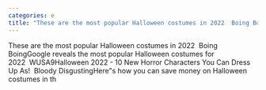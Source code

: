 ```yaml
---
categories: e
title: "These are the most popular Halloween costumes in 2022  Boing Boing"
---
```

These are the most popular Halloween costumes in 2022&nbsp;&nbsp;Boing BoingGoogle reveals the most popular Halloween costumes for 2022&nbsp;&nbsp;WUSA9Halloween 2022 - 10 New Horror Characters You Can Dress Up As!&nbsp;&nbsp;Bloody DisgustingHere"s how you can save money on Halloween costumes in th